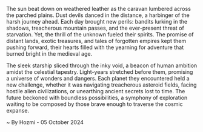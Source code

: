 
The sun beat down on weathered leather as the caravan lumbered across the parched plains. Dust devils danced in the distance, a harbinger of the harsh journey ahead.  Each day brought new perils: bandits lurking in the shadows, treacherous mountain passes, and the ever-present threat of starvation. Yet, the thrill of the unknown fueled their spirits. The promise of distant lands, exotic treasures, and tales of forgotten empires kept them pushing forward, their hearts filled with the yearning for adventure that burned bright in the medieval age.

The sleek starship sliced through the inky void, a beacon of human ambition amidst the celestial tapestry.  Light-years stretched before them, promising a universe of wonders and dangers.  Each planet they encountered held a new challenge, whether it was navigating treacherous asteroid fields, facing hostile alien civilizations, or unearthing ancient secrets lost to time. The future beckoned with boundless possibilities, a symphony of exploration waiting to be composed by those brave enough to traverse the cosmic expanse. 

~ By Hozmi - 05 October 2024
